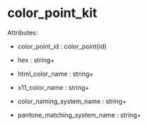 # color_point_kit

Attributes:

* color_point_id : color_point(id)

* hex : string+

* html_color_name : string+

* x11_color_name : string+

* color_naming_system_name : string+

* pantone_matching_system_name : string+
